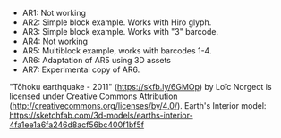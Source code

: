 - AR1: Not working
- AR2: Simple block example. Works with Hiro glyph.
- AR3: Simple block example. Works with "3" barcode.
- AR4: Not working
- AR5: Multiblock example, works with barcodes 1-4.
- AR6: Adaptation of AR5 using 3D assets
- AR7: Experimental copy of AR6.


"Tōhoku earthquake - 2011" (https://skfb.ly/6GMOp) by Loïc Norgeot is licensed under Creative Commons Attribution (http://creativecommons.org/licenses/by/4.0/).
Earth's Interior model: https://sketchfab.com/3d-models/earths-interior-4fa1ee1a6fa246d8acf56bc400f1bf5f
